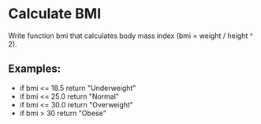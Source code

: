 <h1>Calculate BMI</h1>

<p>Write function bmi that calculates body mass index (bmi = weight / height ^ 2).</p>

<h2>Examples:</h2>

<ul>
<li>if bmi <= 18.5 return "Underweight"</li>
<li>if bmi <= 25.0 return "Normal"</li>
<li>if bmi <= 30.0 return "Overweight"</li>
<li>if bmi > 30 return "Obese"</li>
</ul>

